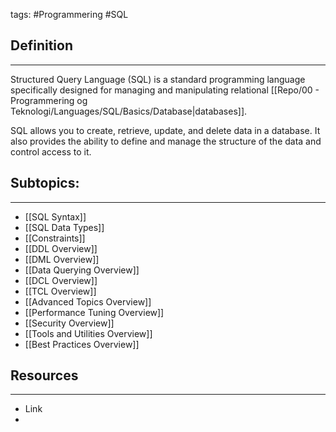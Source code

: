 tags: #Programmering #SQL

## Definition 
---
Structured Query Language (SQL) is a standard programming language specifically designed for managing and manipulating relational [[Repo/00 - Programmering og Teknologi/Languages/SQL/Basics/Database|databases]]. 

SQL allows you to create, retrieve, update, and delete data in a database. 
It also provides the ability to define and manage the structure of the data and control access to it.
## Subtopics:
---
- [[SQL Syntax]]
- [[SQL Data Types]]
- [[Constraints]]
- [[DDL Overview]]
- [[DML Overview]]
- [[Data Querying Overview]]
- [[DCL Overview]]
- [[TCL Overview]]
- [[Advanced Topics Overview]]
- [[Performance Tuning Overview]]
- [[Security Overview]]
- [[Tools and Utilities Overview]]
- [[Best Practices Overview]]

## Resources
---
- Link
- 
